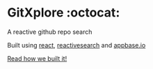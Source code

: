 # GitXplore :octocat:

A reactive github repo search

Built using [react](https://facebook.github.io/react/), [reactivesearch](https://opensource.appbase.io/reactivesearch/) and [appbase.io](https://appbase.io/)

[Read how we built it!](https://medium.appbase.io/how-to-build-a-github-search-ui-in-60-minutes-295109211c70)
